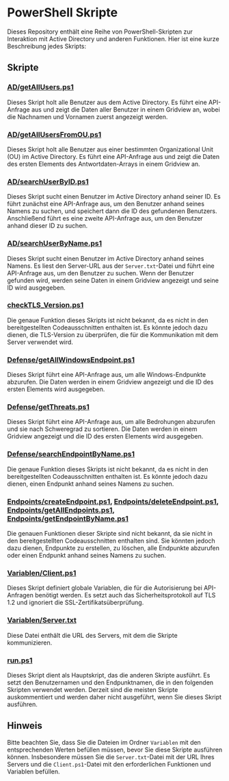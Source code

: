 # PowerShell Skripte

Dieses Repository enthält eine Reihe von PowerShell-Skripten zur Interaktion mit Active Directory und anderen Funktionen. Hier ist eine kurze Beschreibung jedes Skripts:

## Skripte

### [AD/getAllUsers.ps1](AD/getAllUsers.ps1)
Dieses Skript holt alle Benutzer aus dem Active Directory. Es führt eine API-Anfrage aus und zeigt die Daten aller Benutzer in einem Gridview an, wobei die Nachnamen und Vornamen zuerst angezeigt werden.

### [AD/getAllUsersFromOU.ps1](AD/getAllUsersFromOU.ps1)
Dieses Skript holt alle Benutzer aus einer bestimmten Organizational Unit (OU) im Active Directory. Es führt eine API-Anfrage aus und zeigt die Daten des ersten Elements des Antwortdaten-Arrays in einem Gridview an.

### [AD/searchUserByID.ps1](AD/searchUserByID.ps1)
Dieses Skript sucht einen Benutzer im Active Directory anhand seiner ID. Es führt zunächst eine API-Anfrage aus, um den Benutzer anhand seines Namens zu suchen, und speichert dann die ID des gefundenen Benutzers. Anschließend führt es eine zweite API-Anfrage aus, um den Benutzer anhand dieser ID zu suchen.

### [AD/searchUserByName.ps1](AD/searchUserByName.ps1)
Dieses Skript sucht einen Benutzer im Active Directory anhand seines Namens. Es liest den Server-URL aus der `Server.txt`-Datei und führt eine API-Anfrage aus, um den Benutzer zu suchen. Wenn der Benutzer gefunden wird, werden seine Daten in einem Gridview angezeigt und seine ID wird ausgegeben.

### [checkTLS_Version.ps1](checkTLS_Version.ps1)
Die genaue Funktion dieses Skripts ist nicht bekannt, da es nicht in den bereitgestellten Codeausschnitten enthalten ist. Es könnte jedoch dazu dienen, die TLS-Version zu überprüfen, die für die Kommunikation mit dem Server verwendet wird.

### [Defense/getAllWindowsEndpoint.ps1](Defense/getAllWindowsEndpoint.ps1)
Dieses Skript führt eine API-Anfrage aus, um alle Windows-Endpunkte abzurufen. Die Daten werden in einem Gridview angezeigt und die ID des ersten Elements wird ausgegeben.

### [Defense/getThreats.ps1](Defense/getThreats.ps1)
Dieses Skript führt eine API-Anfrage aus, um alle Bedrohungen abzurufen und sie nach Schweregrad zu sortieren. Die Daten werden in einem Gridview angezeigt und die ID des ersten Elements wird ausgegeben.

### [Defense/searchEndpointByName.ps1](Defense/searchEndpointByName.ps1)
Die genaue Funktion dieses Skripts ist nicht bekannt, da es nicht in den bereitgestellten Codeausschnitten enthalten ist. Es könnte jedoch dazu dienen, einen Endpunkt anhand seines Namens zu suchen.

### [Endpoints/createEndpoint.ps1](Endpoints/createEndpoint.ps1), [Endpoints/deleteEndpoint.ps1](Endpoints/deleteEndpoint.ps1), [Endpoints/getAllEndpoints.ps1](Endpoints/getAllEndpoints.ps1), [Endpoints/getEndpointByName.ps1](Endpoints/getEndpointByName.ps1)
Die genauen Funktionen dieser Skripte sind nicht bekannt, da sie nicht in den bereitgestellten Codeausschnitten enthalten sind. Sie könnten jedoch dazu dienen, Endpunkte zu erstellen, zu löschen, alle Endpunkte abzurufen oder einen Endpunkt anhand seines Namens zu suchen.

### [Variablen/Client.ps1](Variablen/Client.ps1)
Dieses Skript definiert globale Variablen, die für die Autorisierung bei API-Anfragen benötigt werden. Es setzt auch das Sicherheitsprotokoll auf TLS 1.2 und ignoriert die SSL-Zertifikatsüberprüfung.

### [Variablen/Server.txt](Variablen/Server.txt)
Diese Datei enthält die URL des Servers, mit dem die Skripte kommunizieren.

### [run.ps1](run.ps1)
Dieses Skript dient als Hauptskript, das die anderen Skripte ausführt. Es setzt den Benutzernamen und den Endpunktnamen, die in den folgenden Skripten verwendet werden. Derzeit sind die meisten Skripte auskommentiert und werden daher nicht ausgeführt, wenn Sie dieses Skript ausführen.

## Hinweis
Bitte beachten Sie, dass Sie die Dateien im Ordner `Variablen` mit den entsprechenden Werten befüllen müssen, bevor Sie diese Skripte ausführen können. Insbesondere müssen Sie die `Server.txt`-Datei mit der URL Ihres Servers und die `Client.ps1`-Datei mit den erforderlichen Funktionen und Variablen befüllen.